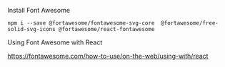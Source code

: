 
Install Font Awesome

```
npm i --save @fortawesome/fontawesome-svg-core  @fortawesome/free-solid-svg-icons @fortawesome/react-fontawesome
```

Using Font Awesome with React

https://fontawesome.com/how-to-use/on-the-web/using-with/react
